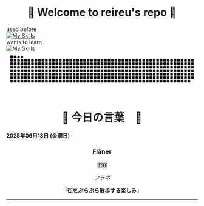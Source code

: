 <h1 align="center">🌸 Welcome to reireu's repo 🌸</h1>

used before<br>
[![My Skills](https://skillicons.dev/icons?i=js,html,css,dart,ruby,python,postgres)](https://skillicons.dev)<br>
wants to learn<br>
[![My Skills](https://skillicons.dev/icons?i=react,ts,aws,cpp)](https://skillicons.dev)
<picture>
  <source media="(prefers-color-scheme: dark)" srcset="https://raw.githubusercontent.com/reireu/reireu/master/img/snake-dark.svg">
  <source media="(prefers-color-scheme: light)" srcset="https://raw.githubusercontent.com/reireu/reireu/master/img/snake.svg">
  <img alt="github contribution grid snake animation" src="https://raw.githubusercontent.com/reireu/reireu/master/img/snake.svg">
</picture>

<!-- START_SECTION:daily-word -->
<h1 align="center">🌟 今日の言葉　🌟</h1>

**2025年06月13日 (金曜日)**

<div align="center">

### Flâner

**🇫🇷**

*フラネ*

**「街をぶらぶら散歩する楽しみ」**

</div>

---
<!-- END_SECTION:daily-word -->
